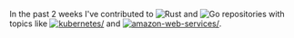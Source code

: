 In the past 2 weeks I've contributed to ![Rust](https://img.shields.io/static/v1?label=&message=Rust&color=%23dea584) and ![Go](https://img.shields.io/static/v1?label=&message=Go&color=%2300ADD8) repositories with topics like <a href="https://github.com/topics/kubernetes"><img src="https://img.shields.io/static/v1?label=&message=kubernetes&color=blue" alt=kubernetes/></a> and <a href="https://github.com/topics/amazon-web-services"><img src="https://img.shields.io/static/v1?label=&message=amazon-web-services&color=blue" alt=amazon-web-services/></a>.
